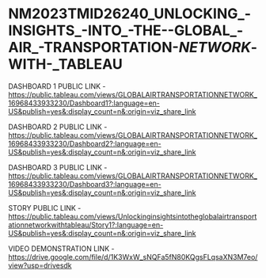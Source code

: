 # NM2023TMID26240_UNLOCKING_-INSIGHTS_-INTO_-THE--GLOBAL_-AIR_-TRANSPORTATION-_NETWORK_-WITH-_TABLEAU


DASHBOARD 1 PUBLIC LINK -https://public.tableau.com/views/GLOBALAIRTRANSPORTATIONNETWORK_16968433933230/Dashboard1?:language=en-US&publish=yes&:display_count=n&:origin=viz_share_link

DASHBOARD 2 PUBLIC LINK - https://public.tableau.com/views/GLOBALAIRTRANSPORTATIONNETWORK_16968433933230/Dashboard2?:language=en-US&publish=yes&:display_count=n&:origin=viz_share_link

DASHBOARD 3 PUBLIC LINK - https://public.tableau.com/views/GLOBALAIRTRANSPORTATIONNETWORK_16968433933230/Dashboard3?:language=en-US&publish=yes&:display_count=n&:origin=viz_share_link

STORY PUBLIC LINK - https://public.tableau.com/views/Unlockinginsightsintotheglobalairtransportationnetworkwithtableau/Story1?:language=en-US&publish=yes&:display_count=n&:origin=viz_share_link

VIDEO DEMONSTRATION LINK - https://drive.google.com/file/d/1K3WxW_sNQFa5fN80KQgsFLqsaXN3M7eo/view?usp=drivesdk
